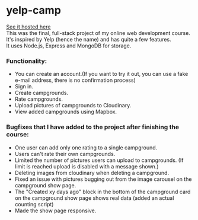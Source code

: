 # yelp-camp
[See it hosted here](https://yelp-camp-d1uk.onrender.com/)<br>
This was the final, full-stack project of my online web development course. It's inspired by Yelp (hence the name) and has quite a few features.<br>
It uses Node.js, Express and MongoDB for storage.
### Functionality: 
- You can create an account.(If you want to try it out, you can use a fake e-mail address, there is no confirmation process)
- Sign in.
- Create campgrounds. 
- Rate campgrounds. 
- Upload pictures of campgrounds to Cloudinary.
- View added campgrounds using Mapbox.
### Bugfixes that I have added to the project after finishing the course: 
- One user can add only one rating to a single campground. 
- Users can't rate their own campgrounds.
- Limited the number of pictures users can upload to campgrounds. (If limit is reached upload is disabled with a message shown.)
- Deleting images from cloudinary when deleting a campground.
- Fixed an issue with pictures bugging out from the image carousel on the campground show page.
- The "Created xy days ago" block in the bottom of the campground card on the campground show page
shows real data (added an actual counting script)
- Made the show page responsive.
